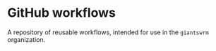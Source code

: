 # GitHub workflows

A repository of reusable workflows, intended for use in the `giantswrm` organization.
